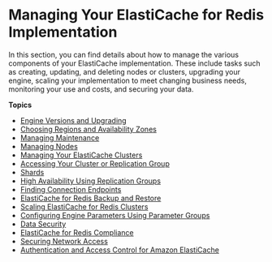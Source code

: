 # Managing Your ElastiCache for Redis Implementation<a name="managing-elasticache"></a>

In this section, you can find details about how to manage the various components of your ElastiCache implementation\. These include tasks such as creating, updating, and deleting nodes or clusters, upgrading your engine, scaling your implementation to meet changing business needs, monitoring your use and costs, and securing your data\.

**Topics**
+ [Engine Versions and Upgrading](engine-versions.md)
+ [Choosing Regions and Availability Zones](RegionsAndAZs.md)
+ [Managing Maintenance](maintenance-window.md)
+ [Managing Nodes](CacheNodes.md)
+ [Managing Your ElastiCache Clusters](Clusters.md)
+ [Accessing Your Cluster or Replication Group](accessing-elasticache.md)
+ [Shards](Shards.md)
+ [High Availability Using Replication Groups](Replication.md)
+ [Finding Connection Endpoints](Endpoints.md)
+ [ElastiCache for Redis Backup and Restore](backups.md)
+ [Scaling ElastiCache for Redis Clusters](Scaling.md)
+ [Configuring Engine Parameters Using Parameter Groups](ParameterGroups.md)
+ [Data Security](encryption.md)
+ [ElastiCache for Redis Compliance](elasticache-compliance.md)
+ [Securing Network Access](Security.md)
+ [Authentication and Access Control for Amazon ElastiCache](IAM.md)